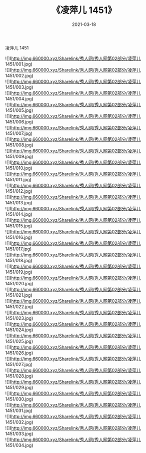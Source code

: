 ﻿---
layout: post
title:  《凌萍儿 1451》
date:   2021-03-18
img: http://img.660000.xyz/Sharelink/秀人网/秀人网第02部分/凌萍儿 1451/000.jpg
categories: [美女, 清纯, 唯美]
---

凌萍儿 1451

  ![](http://img.660000.xyz/Sharelink/秀人网/秀人网第02部分/凌萍儿 1451/001.jpg) <br> ![](http://img.660000.xyz/Sharelink/秀人网/秀人网第02部分/凌萍儿 1451/002.jpg) <br> ![](http://img.660000.xyz/Sharelink/秀人网/秀人网第02部分/凌萍儿 1451/003.jpg) <br> ![](http://img.660000.xyz/Sharelink/秀人网/秀人网第02部分/凌萍儿 1451/004.jpg) <br> ![](http://img.660000.xyz/Sharelink/秀人网/秀人网第02部分/凌萍儿 1451/005.jpg) <br> ![](http://img.660000.xyz/Sharelink/秀人网/秀人网第02部分/凌萍儿 1451/006.jpg) <br> ![](http://img.660000.xyz/Sharelink/秀人网/秀人网第02部分/凌萍儿 1451/007.jpg) <br> ![](http://img.660000.xyz/Sharelink/秀人网/秀人网第02部分/凌萍儿 1451/008.jpg) <br> ![](http://img.660000.xyz/Sharelink/秀人网/秀人网第02部分/凌萍儿 1451/009.jpg) <br> ![](http://img.660000.xyz/Sharelink/秀人网/秀人网第02部分/凌萍儿 1451/010.jpg) <br> ![](http://img.660000.xyz/Sharelink/秀人网/秀人网第02部分/凌萍儿 1451/011.jpg) <br> ![](http://img.660000.xyz/Sharelink/秀人网/秀人网第02部分/凌萍儿 1451/012.jpg) <br> ![](http://img.660000.xyz/Sharelink/秀人网/秀人网第02部分/凌萍儿 1451/013.jpg) <br> ![](http://img.660000.xyz/Sharelink/秀人网/秀人网第02部分/凌萍儿 1451/014.jpg) <br> ![](http://img.660000.xyz/Sharelink/秀人网/秀人网第02部分/凌萍儿 1451/015.jpg) <br> ![](http://img.660000.xyz/Sharelink/秀人网/秀人网第02部分/凌萍儿 1451/016.jpg) <br> ![](http://img.660000.xyz/Sharelink/秀人网/秀人网第02部分/凌萍儿 1451/017.jpg) <br> ![](http://img.660000.xyz/Sharelink/秀人网/秀人网第02部分/凌萍儿 1451/018.jpg) <br> ![](http://img.660000.xyz/Sharelink/秀人网/秀人网第02部分/凌萍儿 1451/019.jpg) <br> ![](http://img.660000.xyz/Sharelink/秀人网/秀人网第02部分/凌萍儿 1451/020.jpg) <br> ![](http://img.660000.xyz/Sharelink/秀人网/秀人网第02部分/凌萍儿 1451/021.jpg) <br> ![](http://img.660000.xyz/Sharelink/秀人网/秀人网第02部分/凌萍儿 1451/022.jpg) <br> ![](http://img.660000.xyz/Sharelink/秀人网/秀人网第02部分/凌萍儿 1451/023.jpg) <br> ![](http://img.660000.xyz/Sharelink/秀人网/秀人网第02部分/凌萍儿 1451/024.jpg) <br> ![](http://img.660000.xyz/Sharelink/秀人网/秀人网第02部分/凌萍儿 1451/025.jpg) <br> ![](http://img.660000.xyz/Sharelink/秀人网/秀人网第02部分/凌萍儿 1451/026.jpg) <br> ![](http://img.660000.xyz/Sharelink/秀人网/秀人网第02部分/凌萍儿 1451/027.jpg) <br> ![](http://img.660000.xyz/Sharelink/秀人网/秀人网第02部分/凌萍儿 1451/028.jpg) <br> ![](http://img.660000.xyz/Sharelink/秀人网/秀人网第02部分/凌萍儿 1451/029.jpg) <br> ![](http://img.660000.xyz/Sharelink/秀人网/秀人网第02部分/凌萍儿 1451/030.jpg) <br> ![](http://img.660000.xyz/Sharelink/秀人网/秀人网第02部分/凌萍儿 1451/031.jpg) <br> ![](http://img.660000.xyz/Sharelink/秀人网/秀人网第02部分/凌萍儿 1451/032.jpg) <br> ![](http://img.660000.xyz/Sharelink/秀人网/秀人网第02部分/凌萍儿 1451/033.jpg) <br> ![](http://img.660000.xyz/Sharelink/秀人网/秀人网第02部分/凌萍儿 1451/034.jpg) <br>